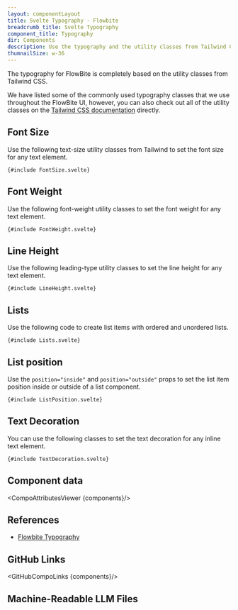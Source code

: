 ```yaml
---
layout: componentLayout
title: Svelte Typography - Flowbite
breadcrumb_title: Svelte Typography
component_title: Typography
dir: Components
description: Use the typography and the utility classes from Tailwind CSS to style text with Flowbite
thumnailSize: w-36
---
```


<script lang="ts">
  import { CompoAttributesViewer, GitHubCompoLinks, LlmLink } from '../../utils'
  import { A } from '$lib';
  const components = 'A, Blockquote, DescriptionList, Heading, Hr, Img, Layout, Li, List, Mark, P, Secondary, Span';
</script>

The typography for FlowBite is completely based on the utility classes from Tailwind CSS.

We have listed some of the commonly used typography classes that we use throughout the FlowBite UI, however, you can also check out all of the utility classes on the <a class="link" href="https://tailwindcss.com/docs/font-family">Tailwind CSS documentation</a> directly.

## Font Size

Use the following text-size utility classes from Tailwind to set the font size for any text element.

```svelte example hideResponsiveButtons
{#include FontSize.svelte}
```

## Font Weight

Use the following font-weight utility classes to set the font weight for any text element.

```svelte example hideResponsiveButtons
{#include FontWeight.svelte}
```

## Line Height

Use the following leading-type utility classes to set the line height for any text element.

```svelte example hideResponsiveButtons
{#include LineHeight.svelte}
```

## Lists

Use the following code to create list items with ordered and unordered lists.

```svelte example hideResponsiveButtons
{#include Lists.svelte}
```

## List position

Use the `position="inside"` and `position="outside"` props to set the list item position inside or outside of a list component.

```svelte example hideResponsiveButtons
{#include ListPosition.svelte}
```

## Text Decoration

You can use the following classes to set the text decoration for any inline text element.

```svelte example hideResponsiveButtons
{#include TextDecoration.svelte}
```

## Component data

<CompoAttributesViewer {components}/>

## References

- [Flowbite Typography](https://flowbite.com/docs/components/typography/)

## GitHub Links

<GitHubCompoLinks {components}/>

## Machine-Readable LLM Files

<LlmLink />

